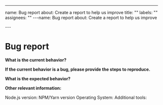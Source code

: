 ---
name: Bug report
about: Create a report to help us improve
title: ""
labels: ""
assignees: ""
---name: Bug report
about: Create a report to help us improve

---<!-- Please don't delete this template because we'll close your issue -->

# Bug report

**What is the current behavior?**

**If the current behavior is a bug, please provide the steps to reproduce.**

**What is the expected behavior?**

<!-- "It should work" is not a helpful explanation -->
<!-- Explain exactly how it should behave -->

**Other relevant information:**

<!--Run `gatsby info --clipboard` in your project directory and paste the output here. Not working? You may need to update your global gatsby-cli - `npm install -g gatsby-cli` -->

Node.js version:
NPM/Yarn version
Operating System:
Additional tools:
